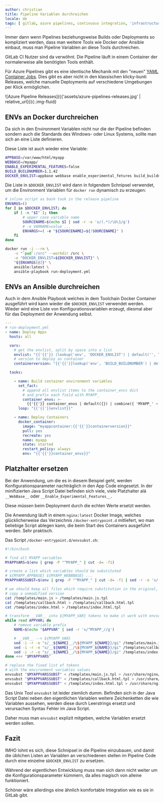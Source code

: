 ```yaml
---
author: christian
title: Pipeline Variablen durchreichen
locale: de
tags: [ gitlab, azure pipelines, continuous integration, 'infrastructure code', ansible ]
---
```


Immer dann wenn Pipelines beziehungsweise Builds oder Deployments so kompliziert
werden, dass man weitere Tools wie Docker oder Ansible einbaut, muss man
Pipeline Variablen an diese Tools durchreichen.

GitLab CI Nutzer sind da verwöhnt. Die Pipeline läuft in einem Container
der normalerweise alle benötigten Tools enthält.

Für Azure Pipelines gibt es eine identische Mechanik mit den "neuen"
[YAML Container Jobs][azurecontainer]. Dies gibt es aber nicht in den
klassischen klicky-bunti Releases, welche manuelle Deployments auf verschiedene
Umgebungen per Klick ermöglichen.

![Azure Pipeline Releases]({{'assets/azure-pipelines-releases.jpg' | relative_url}}){:.img-fluid}

[azurecontainer]: https://docs.microsoft.com/en-us/azure/devops/pipelines/process/container-phases?view=azure-devops

## ENVs an Docker durchreichen

Da sich in den Environment Variablen nicht nur die der Pipeline befinden sondern
auch die Standards des Windows- oder Linux Systems, sollte man sich an eine Liste definieren.

Diese Liste ist auch wieder eine Variable:

```sh
APPBASE=/var/www/html/myapp
WEBBASE=/myapp/
ENABLE_EXPERIMENTAL_FEATURES=false
BUILD_BUILDNUMBER=1.1.42
DOCKER_ENVLIST=appbase webbase enable_experimental_fetures build_buildnumber
```

Die Liste in `$DOCKER_ENVLIST` wird dann in folgendem Schnipsel verwendet, um
die Environment Variablen für `docker run` dynamisch zu erzeugen:

```sh
# inline script as bash task in the release pipeline
ENVARGS=()
for I in $DOCKER_ENVLIST; do
    if [ -n "$I" ]; then
        # upper case variable name
        SOURCENAME=$(echo $I | sed -r -e 's/(.*)/\U\1/g')
        # -e VARNAME=value ...
        ENVARGS+=( -e "${SOURCENAME}=${!SOURCENAME}" )
    fi
done

docker run -i --rm \
    -v "`pwd`:/src" --workdir /src \
    -e "DOCKER_ENVLIST=${DOCKER_ENVLIST}" \
    "${ENVARGS[@]}" \
    ansible:latest \
    ansible-playbook run-deployment.yml
```

## ENVs an Ansible durchreichen

Auch in dem Ansible Playbook welches in dem Toolchain Docker Container ausgeführt wird kann wieder die `$DOCKER_ENVLIST`
verwendet werden. Wieder wird eine Liste von Konfigurations&shy;variablen erzeugt, diesmal aber für das
Deployment der Anwendung selbst.

```yml
---
# run-deployment.yml
- name: Deploy Apps
  hosts: all

  vars:
    # get the envlist, split by space into a list
    envlist: "{{'{{'}} (lookup('env', 'DOCKER_ENVLIST') | default('', True)).split(' ') | select('ne', '') | list }}"
    # version to deploy as container
    containerversion: "{{'{{'}}lookup('env', 'BUILD_BUILDNUMBER') | default('', True)}}"

  tasks:

    - name: Build container environment variables
      set_fact:
        # append all envlist items to the container_envs dict
        # and prefix each field with MYAPP_
        container_envs: >-
          {{'{{'}} container_envs | default({}) | combine({ 'MYAPP_' ~ (item | upper): lookup('env', item | upper) | default('', True) }) }}
      loop: "{{'{{'}}envlist}}"

    - name: Deploy Containers
      docker_container:
        image: "myappcontainer:{{'{{'}}containerversion}}"
        pull: yes
        recreate: yes
        name: myapp
        state: started
        restart_policy: always
        env: "{{'{{'}}container_envs}}"
```

## Platzhalter ersetzen

Bei der Anwendung, um die es in diesem Beispiel geht, werden Konfigurationsparameter nachträglich in den
App Code eingesetzt. In der minifizierten Java Script Datei befinden sich viele, viele Platzhalter alá
`__WebBase__` oder `__Enable_Experimental_Features__`.

Diese müssen beim Deployment durch die echten Werte ersetzt werden.

Die Anwendung läuft in einem `nginx:latest` Docker Image, welches glücklicherweise das Verzeichnis
`/docker-entrypoint.d` mitliefert, wo man beliebige Script ablegen kann, die beim Start des Containers
ausgeführt werden. Sehr praktisch.

Das Script `/docker-entrypoint.d/envsubst.sh`:

```sh
#!/bin/bash

# find all MYAPP variables
MYAPPVARS=$(env | grep -P "^MYAPP_" | cut -d= -f1)

# create a list which variables should be substituted
# ${MYAPP_APPBASE} ${MYAPP_WEBBBASE} ...
MYAPPVARSSUBST=$(env | grep -P "^MYAPP_" | cut -d= -f1 | sed -r -e 's/(.*)/${\U\1}/g' | tr '\n' ' ')

# we should keep all files which require substitution in the original, unmodified version
# copy a unmodified version
cat /templates/main.js > /templates/main.js.tpl
cat /templates/callback.html > /templates/callback.html.tpl
cat /templates/index.html > /templates/index.html.tpl

# transform __VAR__ into ${MYAPP_VAR} tokens to make it work with envsubst
while read APPVAR; do
    # remove variable prefix
    NAME=$(echo "$APPVAR" | sed -r 's/^MYAPP_//g')

    # __VAR__ --> ${MYAPP_VAR}
    sed -i -r -e "s/__${NAME}__/\${MYAPP_${NAME}}/gi" /templates/main.js.tpl
    sed -i -r -e "s/__${NAME}__/\${MYAPP_${NAME}}/gi" /templates/callback.html.tpl
    sed -i -r -e "s/__${NAME}__/\${MYAPP_${NAME}}/gi" /templates/index.html.tpl
done <<< "$MYAPPVARS"

# replace the fixed list of tokens 
# with the environment variables values
envsubst "$MYAPPVARSSUBST" < /templates/main.js.tpl > /usr/share/nginx/html/main.js
envsubst "$MYAPPVARSSUBST" < /templates/callback.html.tpl > /usr/share/nginx/html/implicit/callback/index.html
envsubst "$MYAPPVARSSUBST" < /templates/index.html.tpl > /usr/share/nginx/html/index.html
```

Das Unix Tool `envsubst` ist leider ziemlich dumm. Befinden sich in der Java Script Datei neben den eigentlichen
Variablen weitere Zeichenketten die wie Variablen aussehen, werden diese durch Leerstrings ersetzt und verursachen
Syntax Fehler im Java Script.

Daher muss man `envsubst` explizit mitgeben, welche Variablen ersetzt werden sollen.

## Fazit

IMHO lohnt es sich, diese Schnipsel in die Pipeline einzubauen, und damit die üblichen Listen
an Variablen an verschiedenen stellen im Pipeline Code durch eine einzelne `$DOCKER_ENVLIST` zu ersetzen.

Während der eigentlichen Entwicklung muss man sich dann nicht weiter um die Konfigurations&shy;parameter
kümmern, da alles magisch von alleine funktioniert.

Schöner wäre allerdings eine ähnlich komfortable Integration wie es sie in GitLab gibt.
